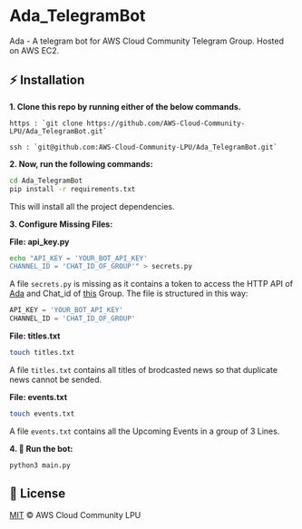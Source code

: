 # Ada_TelegramBot
Ada - A telegram bot for AWS Cloud Community Telegram Group. Hosted on AWS EC2.

## :zap: Installation
**1. Clone this repo by running either of the below commands.**

    https : `git clone https://github.com/AWS-Cloud-Community-LPU/Ada_TelegramBot.git`
  
    ssh : `git@github.com:AWS-Cloud-Community-LPU/Ada_TelegramBot.git`

**2. Now, run the following commands:**

```bash
cd Ada_TelegramBot
pip install -r requirements.txt
```
This will install all the project dependencies.

**3. Configure Missing Files:**

**File: api_key.py**
```bash
echo "API_KEY = 'YOUR_BOT_API_KEY'
CHANNEL_ID = 'CHAT_ID_OF_GROUP'" > secrets.py
```
A file ```secrets.py``` is missing as it contains a token to access the HTTP API of [Ada](t.me/AdaLovelance_bot) and Chat_id of [this](t.me/awscclpu) Group. The file is structured in this way: 
```python
API_KEY = 'YOUR_BOT_API_KEY'
CHANNEL_ID = 'CHAT_ID_OF_GROUP'
```

**File: titles.txt**
```bash
touch titles.txt
```
A file ```titles.txt``` contains all titles of brodcasted news so that duplicate news cannot be sended.

**File: events.txt**
```bash
touch events.txt
```
A file ```events.txt``` contains all the Upcoming Events in a group of 3 Lines.

**4. :tada: Run the bot:**
```bash
python3 main.py
```

## :page_facing_up: License
[MIT](./LICENSE) © AWS Cloud Community LPU